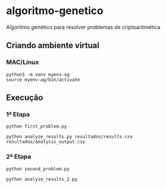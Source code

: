 # algoritmo-genetico
Algoritmo genético para resolver problemas de criptoaritmética


## Criando ambiente virtual 

### MAC/Linux
```
python3 -m venv myenv-ag
source myenv-ag/bin/activate    
```

## Execução

### 1ª Etapa
```
python first_problem.py

python analyze_results.py resultados/results.csv resultados/analysis_output.csv
```

### 2ª Etapa
```
python second_problem.py

python analyze_results_2.py
```
